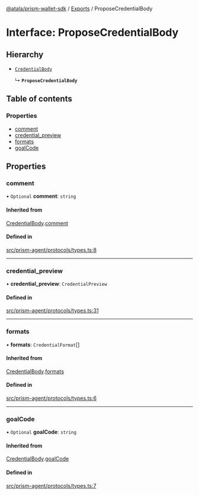 [@atala/prism-wallet-sdk](../README.md) / [Exports](../modules.md) / ProposeCredentialBody

# Interface: ProposeCredentialBody

## Hierarchy

- [`CredentialBody`](CredentialBody.md)

  ↳ **`ProposeCredentialBody`**

## Table of contents

### Properties

- [comment](ProposeCredentialBody.md#comment)
- [credential\_preview](ProposeCredentialBody.md#credential_preview)
- [formats](ProposeCredentialBody.md#formats)
- [goalCode](ProposeCredentialBody.md#goalcode)

## Properties

### comment

• `Optional` **comment**: `string`

#### Inherited from

[CredentialBody](CredentialBody.md).[comment](CredentialBody.md#comment)

#### Defined in

[src/prism-agent/protocols/types.ts:8](https://github.com/input-output-hk/atala-prism-wallet-sdk-ts/blob/f8f2652/src/prism-agent/protocols/types.ts#L8)

___

### credential\_preview

• **credential\_preview**: `CredentialPreview`

#### Defined in

[src/prism-agent/protocols/types.ts:31](https://github.com/input-output-hk/atala-prism-wallet-sdk-ts/blob/f8f2652/src/prism-agent/protocols/types.ts#L31)

___

### formats

• **formats**: `CredentialFormat`[]

#### Inherited from

[CredentialBody](CredentialBody.md).[formats](CredentialBody.md#formats)

#### Defined in

[src/prism-agent/protocols/types.ts:6](https://github.com/input-output-hk/atala-prism-wallet-sdk-ts/blob/f8f2652/src/prism-agent/protocols/types.ts#L6)

___

### goalCode

• `Optional` **goalCode**: `string`

#### Inherited from

[CredentialBody](CredentialBody.md).[goalCode](CredentialBody.md#goalcode)

#### Defined in

[src/prism-agent/protocols/types.ts:7](https://github.com/input-output-hk/atala-prism-wallet-sdk-ts/blob/f8f2652/src/prism-agent/protocols/types.ts#L7)
